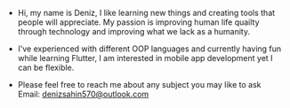 - Hi, my name is Deniz, I like learning new things and creating tools that people will appreciate. My passion is improving human life quailty through technology and 
improving what we lack as a humanity.
- I've experienced with different OOP languages and currently having fun while learning Flutter, I am interested in mobile app development yet I can be flexible.


- Please feel free to reach me about any subject you may like to ask 
Email: denizsahin570@outlook.com
